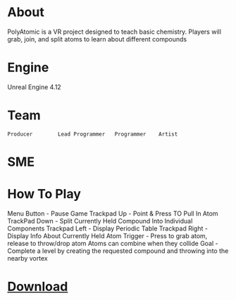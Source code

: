 # About
PolyAtomic is a VR project designed to teach basic chemistry. Players will grab, join, and split atoms to learn about different compounds

# Engine
Unreal Engine 4.12

# Team

   
    Producer        Lead Programmer   Programmer    Artist
# SME

# How To Play
Menu Button - Pause Game
Trackpad Up - Point & Press TO Pull In Atom
TrackPad Down - Split Currently Held Compound Into Individual Components
Trackpad Left - Display Periodic Table
Trackpad Right - Display Info About Currently Held Atom
Trigger - Press to grab atom, release to throw/drop atom
Atoms can combine when they collide
Goal - Complete a level by creating the requested compound and throwing into the nearby vortex

# [Download](https://github.com/JoseOcasio1994/PolyAtomic-VR)
